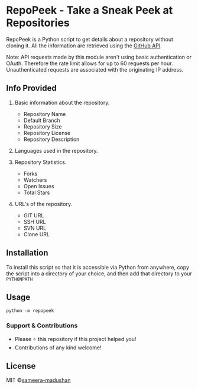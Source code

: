 # RepoPeek - Take a Sneak Peek at Repositories

RepoPeek is a Python script to get details about a repository without cloning
it. All the information are retrieved using the
[GitHub API](http://developer.github.com/v3/repos/).

Note: API requests made by this module aren't using basic authentication or
OAuth. Therefore the rate limit allows for up to 60 requests per hour.
Unauthenticated requests are associated with the originating IP address.


## Info Provided

1. Basic information about the repository.
   - Repository Name
   - Default Branch
   - Repository Size
   - Repository License
   - Repository Description

2. Languages used in the repository.

3. Repository Statistics.
   - Forks
   - Watchers
   - Open Issues
   - Total Stars

4. URL's of the repository.
   - GIT URL
   - SSH URL
   - SVN URL
   - Clone URL


## Installation

To install this script so that it is accessible via Python from anywhere, copy
the script into a directory of your choice, and then add that directory to your
`PYTHONPATH`


## Usage

```
python -m repopeek
```


### Support & Contributions

- Please ⭐️ this repository if this project helped you!
- Contributions of any kind welcome!


## License

MIT ©[sameera-madushan](https://github.com/sameera-madushan)
